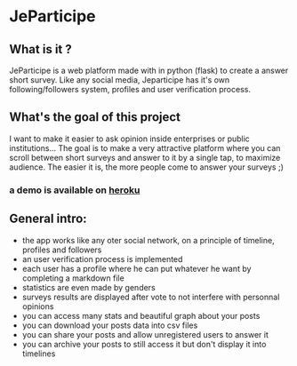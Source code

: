 # JeParticipe


## What is it ?
JeParticipe is a web platform made with in python (flask) to create a answer short survey.
Like any social media, Jeparticipe has it's own following/followers system, profiles and user verification process.

## What's the goal of this project
I want to make it easier to ask opinion inside enterprises or public institutions...
The goal is to make a very attractive platform where you can scroll between short surveys and answer to it by a single tap, to maximize audience. The easier it is, the more people come to answer your surveys ;) 


### a demo is available on [heroku](https://www.je-participe.herokuapp.com)


## General intro:

- the app works like any oter social network, on a principle of timeline, profiles and followers
- an user verification process is implemented
- each user has a profile where he can put whatever he want by completing a markdown file
- statistics are even made by genders
- surveys results are displayed after vote to not interfere with personnal opinions
- you can access many stats and beautiful graph about your posts
- you can download your posts data into csv files
- you can share your posts and allow unregistered users to answer it
- you can archive your posts to still access it but don't display it into timelines